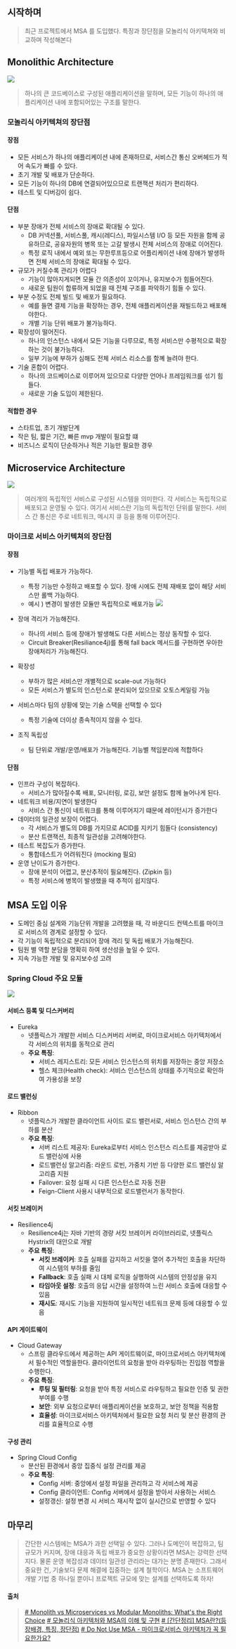 ## 시작하며
> 최근 프로젝트에서 MSA 를 도입했다.
> 특징과 장단점을 모놀리식 아키텍쳐와 비교하며 작성해본다

## Monolithic Architecture
![](https://velog.velcdn.com/images/hyezuu/post/b05084d5-8f58-4a10-b3f3-57ee22238c0e/image.png)

>  하나의 큰 코드베이스로 구성된 애플리케이션을 말하며, 모든 기능이 하나의 애플리케이션 내에 포함되어있는 구조를 말한다.

### 모놀리식 아키텍쳐의 장단점
#### 장점
- 모든 서비스가 하나의 애플리케이션 내에 존재하므로, 서비스간 통신 오버헤드가 적어 속도가 빠를 수 있다.
- 초기 개발 및 배포가 단순하다.
- 모든 기능이 하나의 DB에 연결되어있으므로 트랜잭션 처리가 편리하다.
- 테스트 및 디버깅이 쉽다.

#### 단점
- 부분 장애가 전체 서비스의 장애로 확대될 수 있다.
	- DB 커넥션풀, 서비스풀, 캐시(레디스), 파일시스템 I/O 등 모든 자원을 함께 공유하므로, 공유자원의 병목 또는 고갈 발생시 전체 서비스의 장애로 이어진다.
	- 특정 로직 내에서 예외 또는 무한루프등으로 어플리케이션 내에 장애가 발생하면 전체 서비스의 장애로 확대될 수 있다.
- 규모가 커질수록 관리가 어렵다
	- 기능이 많아지게되면 모듈 간 의존성이 꼬이거나, 유지보수가 힘들어진다.
	- 새로운 팀원이 합류하게 되었을 때 전체 구조를 파악하기 힘들 수 있다.
- 부분 수정도 전체 빌드 및 배포가 필요하다.
	- 예를 들면 결제 기능을 확장하는 경우, 전체 애플리케이션을 재빌드하고 배포해야한다.
	- 개별 기능 단위 배포가 불가능하다.
- 확장성이 떨어진다.
	- 하나의 인스턴스 내에서 모든 기능을 다루므로, 특정 서비스만 수평적으로 확장하는 것이 불가능하다.
	- 일부 기능에 부하가 심해도 전체 서비스 리소스를 함꼐 늘려야 한다.
- 기술 혼합이 어렵다.
	- 하나의 코드베이스로 이루어져 있으므로 다양한 언어나 프레임워크를 섞기 힘들다.
	- 새로운 기술 도입이 제한된다.

#### 적합한 경우
- 스타트업, 초기 개발단계
- 작은 팀, 짧은 기간, 빠른 mvp 개발이 필요할 떄
- 비즈니스 로직이 단순하거나 적은 기능만 필요한 경우

## Microservice Architecture
![](https://velog.velcdn.com/images/hyezuu/post/9032ed95-19bc-47da-aa5f-0499b075f343/image.png)
>  여러개의 독립적인 서비스로 구성된 시스템을 의미한다. 각 서비스는 독립적으로 배포되고 운영될 수 있다.
>  여기서 서비스란 기능의 독립적인 단위를 말한다. 서비스 간 통신은 주로 네트워크, 메시지 큐 등을 통해 이루어진다.

### 마이크로 서비스 아키텍쳐의 장단점
#### 장점
- 기능별 독립 배포가 가능하다.
	-  특정 기능만 수정하고 배포할 수 있다. 장애 시에도 전체 재배포 없이 해당 서비스만 롤백 가능하다.
	-  예시 ) 변경이 발생한 모듈만 독립적으로 배포가능
	   ![](https://velog.velcdn.com/images/hyezuu/post/4427dfdd-f3f3-44a3-8570-a21d35e1d83d/image.png)

- 장애 격리가 가능해진다.
	- 하나의 서비스 등에 장애가 발생해도 다른 서비스는 정상 동작할 수 있다.
	- Circuit Breaker(Resiliance4j)를 통해 fall back 메서드를 구현하면 우아한 장애처리가 가능해진다.
- 확장성
	- 부하가 많은 서비스만 개별적으로 scale-out 가능하다
	- 모든 서비스가 별도의 인스턴스로 분리되어 있으므로 오토스케일링 가능
- 서비스마다 팀의 상황에 맞는 기술 스택을 선택할 수 있다
	- 특정 기술에 더이상 종속적이지 않을 수 있다.
- 조직 독립성
	- 팀 단위로 개발/운영/배포가 가능해진다. 기능별 책임분리에 적합하다

#### 단점
- 인프라 구성이 복잡하다.
	- 서비스가 많아질수록 배포, 모니터링, 로깅, 보안 설정도 함께 늘어나게 된다.
- 네트워크 비용/지연이 발생한다
	- 서비스 간 통신이 네트워크를 통해 이루어지기 떄문에 레이턴시가 증가한다
- 데이터의 일관성 보장이 어렵다.
	- 각 서비스가 별도의 DB를 가지므로 ACID를 지키기 힘들다 (consistency)
	- 분산 트랜잭션, 최종적 일관성을 고려해야한다.
- 테스트 복잡도가 증가한다.
	- 통합테스트가 어려워진다 (mocking 필요)
- 운영 난이도가 증가한다.
	- 장애 분석이 어렵고, 분산추적이 필요해진다. (Zipkin 등)
	- 특정 서비스에 병목이 발생했을 때 추적이 쉽지않다.

## MSA 도입 이유

- 도메인 중심 설계와 기능단위 개발을 고려했을 때, 각 바운디드 컨텍스트를 마이크로 서비스의 경계로 설정할 수 있다.
- 각 기능이 독립적으로 분리되어 장애 격리 및 독립 배포가 가능해진다.
- 팀원 별 역할 분담을 명확히 하여 생산성을 높일 수 있다.
- 지속 가능한 개발 및 유지보수성 고려

###  Spring Cloud 주요 모듈
![](https://velog.velcdn.com/images/hyezuu/post/a5c63767-80ef-4ee0-822f-a571199b4f08/image.png)

####  서비스 등록 및 디스커버리
- Eureka
	- 넷플릭스가 개발한 서비스 디스커버리 서버로, 마이크로서비스 아키텍처에서 각 서비스의 위치를 동적으로 관리
	- **주요 특징**:
		- 서비스 레지스트리: 모든 서비스 인스턴스의 위치를 저장하는 중앙 저장소
		- 헬스 체크(Health check): 서비스 인스턴스의 상태를 주기적으로 확인하여 가용성을 보장

####  로드 밸런싱
- Ribbon
	- 넷플릭스가 개발한 클라이언트 사이드 로드 밸런서로, 서비스 인스턴스 간의 부하를 분산
	- **주요 특징**:
		- 서버 리스트 제공자: Eureka로부터 서비스 인스턴스 리스트를 제공받아 로드 밸런싱에 사용
		- 로드밸런싱 알고리즘: 라운드 로빈, 가중치 기반 등 다양한 로드 밸런싱 알고리즘 지원
		- Failover: 요청 실패 시 다른 인스턴스로 자동 전환
		- Feign-Client 사용시 내부적으로 로드밸런서가 동작한다.

#### 서킷 브레이커
- Resilience4j
	- Resilience4j는 자바 기반의 경량 서킷 브레이커 라이브러리로, 넷플릭스 Hystrix의 대안으로 개발
	- **주요 특징**:
		- **서킷 브레이커**: 호출 실패를 감지하고 서킷을 열어 추가적인 호출을 차단하여 시스템의 부하를 줄임
		- **Fallback**: 호출 실패 시 대체 로직을 실행하여 시스템의 안정성을 유지
		- **타임아웃 설정**: 호출의 응답 시간을 설정하여 느린 서비스 호출에 대응할 수 있음
		- **재시도**: 재시도 기능을 지원하여 일시적인 네트워크 문제 등에 대응할 수 있음
#### API 게이트웨이
- Cloud Gateway
	- 스프링 클라우드에서 제공하는 API 게이트웨이로, 마이크로서비스 아키텍처에서 필수적인 역할을한다. 클라이언트의 요청을 받아 라우팅하는 진입점 역할을 수행한다.
	- **주요 특징**:
		- **루팅 및 필터링**: 요청을 받아 특정 서비스로 라우팅하고 필요한 인증 및 권한 부여를 수행
		- **보안**: 외부 요청으로부터 애플리케이션을 보호하고, 보안 정책을 적용함
		- **효율성**: 마이크로서비스 아키텍처에서 필요한 요청 처리 및 분산 환경의 관리를 효율적으로 수행

#### 구성 관리
- Spring Cloud Config
	- 분산된 환경에서 중앙 집중식 설정 관리를 제공
	- **주요 특징**:
		- Config 서버: 중앙에서 설정 파일을 관리하고 각 서비스에 제공
		- Config 클라이언트: Config 서버에서 설정을 받아서 사용하는 서비스
		- 설정갱신: 설정 변경 시 서비스 재시작 없이 실시간으로 반영할 수 있다


## 마무리
> 간단한 시스템에는 MSA가 과한 선택일 수 있다.
그러나 도메인이 복잡하고, 팀 규모가 커지며, 장애 대응과 독립 배포가 중요한 상황이라면 MSA는 강력한 선택지다.
물론 운영 복잡성과 데이터 일관성 관리라는 대가는 분명 존재한다.
그래서 중요한 건, 기술보다 문제 해결에 집중하는 설계 철학이다.
MSA 는 소프트웨어 개발 기법 중 하나일 뿐이니 프로젝트 규모에 맞는 설계를 선택하도록 하자!


#### 출처
>[# Monolith vs Microservices vs Modular Monoliths: What's the Right Choice](https://blog.bytebytego.com/p/monolith-vs-microservices-vs-modular)
[# 모놀리식 아키텍처와 MSA의 이해 및 구현](https://f-lab.kr/insight/understanding-and-implementing-monolithic-architecture-and-msa-20240815)
[# [간단정리] MSA란?(등장배경, 특징, 장단점)](https://hahahoho5915.tistory.com/71)
[# Do Not Use MSA - 마이크로서비스 아키텍처가 꼭 필요한가요?](https://www.samsungsds.com/kr/insights/msa.html#:~:text=%EC%84%9C%EB%B9%84%EC%8A%A4%20%EB%8B%A8%EC%9C%84%EA%B0%80%20%EC%86%8C%ED%98%95%ED%99%94%EB%90%98%EB%A9%B4%EC%84%9C%20%EC%97%85%EB%8D%B0%EC%9D%B4%ED%8A%B8%EC%99%80%20%EC%97%85%EA%B7%B8%EB%A0%88%EC%9D%B4%EB%93%9C%EA%B0%80%20%EC%83%81%EB%8C%80%EC%A0%81%EC%9C%BC%EB%A1%9C%20%EC%9A%A9%EC%9D%B4%ED%95%B4%EC%A1%8C%EC%9C%BC%EB%A9%B0%20%EC%9D%B4%EB%8A%94%20%EB%A6%B4%EB%A6%AC%EC%A6%88%20%EC%A3%BC%EA%B8%B0%EB%A5%BC%20%EB%8B%A8%EC%B6%95%ED%95%98%EB%8A%94%EB%8D%B0%20%ED%81%B0%20%EC%9D%B4%EC%A0%90%EC%9D%B4%20%EB%90%98%EC%97%88%EC%8A%B5%EB%8B%88%EB%8B%A4.&text=%EC%9D%B4%EB%A6%84%20%EA%B7%B8%EB%8C%80%EB%A1%9C%20%EA%B0%9C%EB%B0%9C(Development)%EA%B3%BC%20%EC%9A%B4%EC%98%81(Operations)%EC%9D%84%20%EB%82%98%EB%88%84%EC%A7%80%20%EC%95%8A%EA%B3%A0%2C%20'%EA%B0%9C%EB%B0%9C,IT%20%ED%99%98%EA%B2%BD%20%EB%98%90%EB%8A%94%20%EB%AC%B8%ED%99%94%EA%B0%80%20%EB%93%B1%EC%9E%A5%ED%95%98%EA%B2%8C%20%EB%90%9C%20%EB%B0%B0%EA%B2%BD%EC%9E%85%EB%8B%88%EB%8B%A4.)



